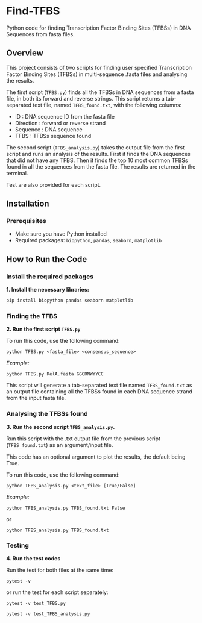 # Find-TFBS
Python code for finding Transcription Factor Binding Sites (TFBSs) in DNA Sequences from fasta files. 

## Overview
This project consists of two scripts for finding user specified Transcription Factor Binding Sites (TFBSs) in multi-sequence .fasta files and analysing the results. 

The first script (`TFBS.py`) finds all the TFBSs in DNA sequences from a fasta file, in both its forward and reverse strings. This script returns a tab-separated text file, named `TFBS_found.txt`, with the following columns:
* ID :  DNA sequence ID from the fasta file
* Direction : forward or reverse strand
* Sequence : DNA sequence
* TFBS : TFBSs sequence found

The second script (`TFBS_analysis.py`) takes the output file from the first script and runs an analysis of the results. First it finds the DNA sequences that did not have any TFBS. Then it finds the top 10 most common TFBSs found in all the sequences from the fasta file. The results are returned in the terminal.

Test are also provided for each script. 

## Installation
### Prerequisites
- Make sure you have Python installed
- Required packages: `biopython`, `pandas`, `seaborn`, `matplotlib`

## How to Run the Code
### Install the required packages
**1. Install the necessary libraries:**
```bash
pip install biopython pandas seaborn matplotlib
```

### Finding the TFBS
**2. Run the first script `TFBS.py`**

To run this code, use the following command:
```
python TFBS.py <fasta_file> <consensus_sequence>
```
_Example:_
```
python TFBS.py RelA.fasta GGGRNWYYCC
```

This script will generate a tab-separated text file named `TFBS_found.txt` as an output file containing all the TFBSs found in each DNA sequence strand from the input fasta file.

### Analysing the TFBSs found  
**3. Run the second script `TFBS_analysis.py`.**

Run this script with the .txt output file from the previous script (`TFBS_found.txt`) as an argument/input file.  

This code has an optional argument to plot the results, the default being True. 

To run this code, use the following command:
```
python TFBS_analysis.py <text_file> [True/False]
```
_Example:_
```
python TFBS_analysis.py TFBS_found.txt False
```
or
```
python TFBS_analysis.py TFBS_found.txt
```

### Testing
**4. Run the test codes**

Run the test for both files at the same time:
```
pytest -v
```
or run the test for each script separately:
```
pytest -v test_TFBS.py
```
```
pytest -v test_TFBS_analysis.py
```
